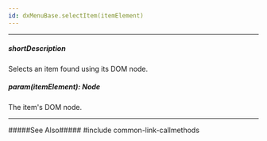 ```yaml
---
id: dxMenuBase.selectItem(itemElement)
---
```

---
##### shortDescription
Selects an item found using its DOM node.

##### param(itemElement): Node
The item's DOM node.

---
#####See Also#####
#include common-link-callmethods